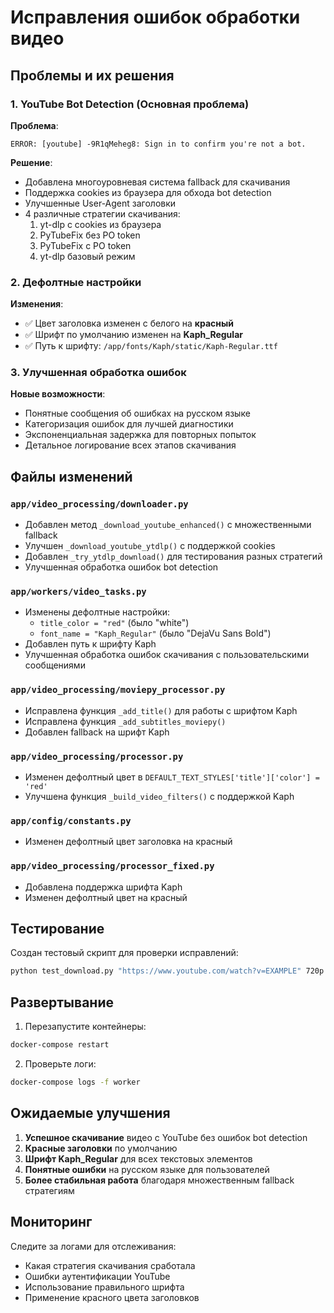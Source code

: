 # Исправления ошибок обработки видео

## Проблемы и их решения

### 1. YouTube Bot Detection (Основная проблема)

**Проблема**: 
```
ERROR: [youtube] -9R1qMeheg8: Sign in to confirm you're not a bot.
```

**Решение**:
- Добавлена многоуровневая система fallback для скачивания
- Поддержка cookies из браузера для обхода bot detection
- Улучшенные User-Agent заголовки
- 4 различные стратегии скачивания:
  1. yt-dlp с cookies из браузера
  2. PyTubeFix без PO token
  3. PyTubeFix с PO token  
  4. yt-dlp базовый режим

### 2. Дефолтные настройки

**Изменения**:
- ✅ Цвет заголовка изменен с белого на **красный** 
- ✅ Шрифт по умолчанию изменен на **Kaph_Regular**
- ✅ Путь к шрифту: `/app/fonts/Kaph/static/Kaph-Regular.ttf`

### 3. Улучшенная обработка ошибок

**Новые возможности**:
- Понятные сообщения об ошибках на русском языке
- Категоризация ошибок для лучшей диагностики
- Экспоненциальная задержка для повторных попыток
- Детальное логирование всех этапов скачивания

## Файлы изменений

### `app/video_processing/downloader.py`
- Добавлен метод `_download_youtube_enhanced()` с множественными fallback
- Улучшен `_download_youtube_ytdlp()` с поддержкой cookies
- Добавлен `_try_ytdlp_download()` для тестирования разных стратегий
- Улучшенная обработка ошибок bot detection

### `app/workers/video_tasks.py`
- Изменены дефолтные настройки:
  - `title_color = "red"` (было "white")
  - `font_name = "Kaph_Regular"` (было "DejaVu Sans Bold")
- Добавлен путь к шрифту Kaph
- Улучшенная обработка ошибок скачивания с пользовательскими сообщениями

### `app/video_processing/moviepy_processor.py`
- Исправлена функция `_add_title()` для работы с шрифтом Kaph
- Исправлена функция `_add_subtitles_moviepy()` 
- Добавлен fallback на шрифт Kaph

### `app/video_processing/processor.py`
- Изменен дефолтный цвет в `DEFAULT_TEXT_STYLES['title']['color'] = 'red'`
- Улучшена функция `_build_video_filters()` с поддержкой Kaph

### `app/config/constants.py`
- Изменен дефолтный цвет заголовка на красный

### `app/video_processing/processor_fixed.py`
- Добавлена поддержка шрифта Kaph
- Изменен дефолтный цвет на красный

## Тестирование

Создан тестовый скрипт для проверки исправлений:

```bash
python test_download.py "https://www.youtube.com/watch?v=EXAMPLE" 720p
```

## Развертывание

1. Перезапустите контейнеры:
```bash
docker-compose restart
```

2. Проверьте логи:
```bash
docker-compose logs -f worker
```

## Ожидаемые улучшения

1. **Успешное скачивание** видео с YouTube без ошибок bot detection
2. **Красные заголовки** по умолчанию
3. **Шрифт Kaph_Regular** для всех текстовых элементов
4. **Понятные ошибки** на русском языке для пользователей
5. **Более стабильная работа** благодаря множественным fallback стратегиям

## Мониторинг

Следите за логами для отслеживания:
- Какая стратегия скачивания сработала
- Ошибки аутентификации YouTube
- Использование правильного шрифта
- Применение красного цвета заголовков 